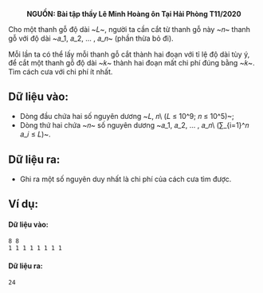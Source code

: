**<center>NGUỒN: Bài tập thầy Lê Minh Hoàng ôn Tại Hải Phòng T11/2020</center>**

Cho một thanh gỗ độ dài ~𝐿~, người ta cần cắt từ thanh gỗ này ~𝑛~ thanh gỗ với độ dài ~𝑎_1, 𝑎_2, … , 𝑎_𝑛~ (phần thừa bỏ đi).

Mỗi lần ta có thể lấy mỗi thanh gỗ cắt thành hai đoạn với tỉ lệ độ dài tùy ý, để cắt một thanh gỗ độ dài ~𝑘~ thành hai đoạn mất chi phí đúng bằng ~𝑘~. Tìm cách cưa với chi phí ít nhất.

## Dữ liệu vào:
- Dòng đầu chứa hai số nguyên dương ~𝐿, 𝑛\ (𝐿 ≤ 10^9; 𝑛 ≤ 10^5)~;
- Dòng thứ hai chứa ~𝑛~ số nguyên dương ~𝑎_1, 𝑎_2, … , 𝑎_𝑛\ (∑_{i=1}^𝑛 𝑎_𝑖 ≤ 𝐿)~.

## Dữ liệu ra:
- Ghi ra một số nguyên duy nhất là chi phí của cách cưa tìm được.

## Ví dụ:
#### Dữ liệu vào:
```
8 8
1 1 1 1 1 1 1 1
```

#### Dữ liệu ra:
```
24
```